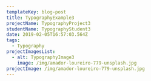 ```yaml
---
templateKey: blog-post
title: TypographyExample3
projectName: TypographyProject3
studentName: TypographyStudent3
date: 2019-02-05T16:57:03.564Z
tags:
  - Typography
projectImagesList:
  - alt: TypographyImage3
    image: /img/amador-loureiro-779-unsplash.jpg
projectImage: /img/amador-loureiro-779-unsplash.jpg
---
```


